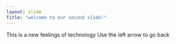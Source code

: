 ```yaml
---
layout: slide
Title: "welcome to our second slide!"
---
```

This is a new feelings of technology 
Use the left arrow to go back

